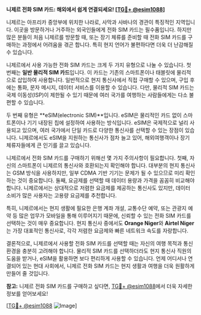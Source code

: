 **니제르 전화 SIM 카드: 해외에서 쉽게 연결되세요! [[TG💪+ @esim1088](https://t.me/s/esim1088)]**

니제르는 아프리카 중앙부에 위치한 나라로, 사막과 사바나의 경관이 특징적인 지역입니다. 이곳을 방문하거나 거주하는 외국인들에게 전화 SIM 카드는 필수품입니다. 하지만 많은 분들이 처음 니제르를 방문할 때, 또는 장기 체류를 준비할 때 전화 SIM 카드를 구매하는 과정에서 어려움을 겪곤 합니다. 특히 현지 언어가 불편하다면 더욱 더 난감해질 수 있습니다.

니제르에서 사용 가능한 전화 SIM 카드는 크게 두 가지 유형으로 나눌 수 있습니다. 첫 번째는 **일반 물리적 SIM 카드**입니다. 이 카드는 기존의 스마트폰이나 태블릿에 물리적으로 삽입하여 사용합니다. 일반적으로 현지 통신사에서 직접 구매할 수 있으며, 구입 후에는 통화, 문자 메시지, 데이터 서비스를 이용할 수 있습니다. 다만, 물리적 SIM 카드는 국제 이동성(ISP)이 제한될 수 있기 때문에 여러 국가를 여행하는 사람들에게는 다소 불편할 수 있습니다.

두 번째 유형은 **eSIM(electronic SIM)**입니다. eSIM은 물리적인 카드 없이 스마트폰이나 기기 내장된 칩에 설정하여 사용하는 방식입니다. eSIM은 국제적으로 널리 사용되고 있으며, 여러 국가에서 단일 카드로 다양한 통신사를 선택할 수 있는 장점이 있습니다. 니제르에서도 eSIM을 지원하는 통신사가 점차 늘고 있어, 해외여행객이나 장기 체류자들에게 큰 인기를 끌고 있습니다.

니제르에서 전화 SIM 카드를 구매하기 위해선 몇 가지 주의사항이 필요합니다. 첫째, 자신의 스마트폰이 니제르의 통신사와 호환되는지 확인해야 합니다. 대부분의 현지 통신사는 GSM 방식을 사용하지만, 일부 CDMA 기반 기기는 문제가 될 수 있으므로 미리 확인하는 것이 중요합니다. 둘째, 요금제를 선택할 때 데이터 용량과 가격을 꼼꼼히 비교해야 합니다. 니제르에서는 상대적으로 저렴한 요금제를 제공하는 통신사도 있지만, 데이터 소비가 많은 사용자는 고용량 요금제를 추천합니다.

특히, 니제르에서는 현지 생활에 필요한 은행 계좌 개설, 교통수단 예약, 또는 관광지 예약 등 많은 업무가 모바일을 통해 이루어지기 때문에, 신뢰할 수 있는 전화 SIM 카드를 선택하는 것이 매우 중요합니다. 현지 통신사 중에서도 **Orange Niger**와 **Airtel Niger**는 가장 대표적인 통신사로, 각각 저렴한 요금제와 빠른 네트워크 속도를 자랑합니다.

결론적으로, 니제르에서 사용할 전화 SIM 카드를 선택할 때는 자신의 여행 목적과 통신 환경을 충분히 고려해야 합니다. 물리적 SIM 카드를 선택하더라도 현지 통신사 직원의 도움을 받거나, eSIM을 활용하면 보다 편리하게 사용할 수 있습니다. 언제 어디서나 연결되어 있는 현대 사회에서, 니제르 전화 SIM 카드는 현지 생활과 여행을 더욱 원활하게 만들어 줄 것입니다.

**참고:** 니제르 전화 SIM 카드를 구매하고 싶다면, [TG💪+ @esim1088](https://t.me/s/esim1088)에서 더욱 자세한 정보를 얻어보세요! 

[[TG💪+ @esim1088](https://t.me/s/esim1088) ![Image](https://i.postimg.cc/Y0z9fWf4/image.png)]